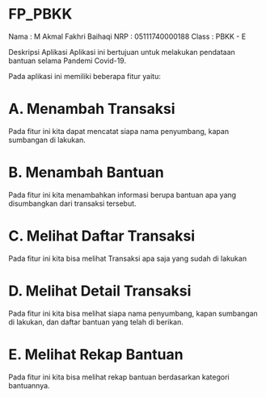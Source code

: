 # FP_PBKK

Nama 	: M Akmal Fakhri Baihaqi
NRP 	: 05111740000188
Class	: PBKK - E

Deskripsi Aplikasi
Aplikasi ini bertujuan untuk melakukan pendataan bantuan selama Pandemi Covid-19.

Pada aplikasi ini memiliki beberapa fitur yaitu:

# A. Menambah Transaksi
Pada fitur ini kita dapat mencatat siapa nama penyumbang, kapan sumbangan di lakukan.

# B. Menambah Bantuan
Pada fitur ini kita menambahkan informasi berupa bantuan apa yang disumbangkan dari transaksi tersebut.

# C. Melihat Daftar Transaksi
Pada fitur ini kita bisa melihat Transaksi apa saja yang sudah di lakukan

# D. Melihat Detail Transaksi
Pada fitur ini kita bisa melihat siapa nama penyumbang, kapan sumbangan di lakukan, dan daftar bantuan yang telah di berikan.

# E. Melihat Rekap Bantuan
Pada fitur ini kita bisa melihat rekap bantuan berdasarkan kategori bantuannya.
